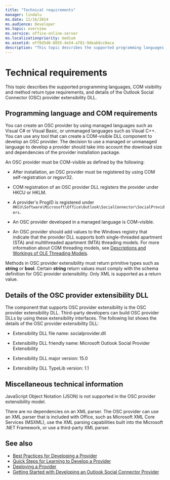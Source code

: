 ```yaml
---
title: "Technical requirements"
manager: lindalu
ms.date: 11/16/2014
ms.audience: Developer
ms.topic: overview
ms.service: office-online-server
ms.localizationpriority: medium
ms.assetid: eff6d5d6-8855-4e54-a781-9deab8cc0aca
description: "This topic describes the supported programming languages, COM visibility and method return type requirements, and details of the Outlook Social Connector (OSC) provider extensibility DLL."
---
```


# Technical requirements

This topic describes the supported programming languages, COM visibility and method return type requirements, and details of the Outlook Social Connector (OSC) provider extensibility DLL.
  
## Programming language and COM requirements

You can create an OSC provider by using managed languages such as Visual C# or Visual Basic, or unmanaged languages such as Visual C++. You can use any tool that can create a COM-visible DLL component to develop an OSC provider. The decision to use a managed or unmanaged language to develop a provider should take into account the download size and dependencies of the provider installation package.
  
An OSC provider must be COM-visible as defined by the following:
  
- After installation, an OSC provider must be registered by using COM self-registration or regsvr32.

- COM registration of an OSC provider DLL registers the provider under HKCU or HKLM.

- A provider's ProgID is registered under `HKCU\Software\Microsoft\Office\Outlook\SocialConnector\SocialProviders`.

- An OSC provider developed in a managed language is COM-visible.

- An OSC provider should add values to the Windows registry that indicate that the provider DLL supports both single-threaded apartment (STA) and multithreaded apartment (MTA) threading models. For more information about COM threading models, see [Descriptions and Workings of OLE Threading Models](https://support.microsoft.com/kb/150777).

Methods in OSC provider extensibility must return primitive types such as **string** or **bool**. Certain **string** return values must comply with the schema definition for OSC provider extensibility. Only XML is supported as a return value.
  
## Details of the OSC provider extensibility DLL

The component that supports OSC provider extensibility is the OSC provider extensibility DLL. Third-party developers can build OSC provider DLLs by using these extensibility interfaces. The following list shows the details of the OSC provider extensibility DLL:
  
- Extensibility DLL file name: socialprovider.dll

- Extensibility DLL friendly name: Microsoft Outlook Social Provider Extensibility

- Extensibility DLL major version: 15.0

- Extensibility DLL TypeLib version: 1.1

## Miscellaneous technical information

JavaScript Object Notation (JSON) is not supported in the OSC provider extensibility model.
  
There are no dependencies on an XML parser. The OSC provider can use an XML parser that is included with Office, such as Microsoft XML Core Services (MSXML), use the XML parsing capabilities built into the Microsoft .NET Framework, or use a third-party XML parser.
  
## See also

- [Best Practices for Developing a Provider](best-practices-for-developing-a-provider.md)  
- [Quick Steps for Learning to Develop a Provider](quick-steps-for-learning-to-develop-a-provider.md)
- [Deploying a Provider](deploying-a-provider.md)  
- [Getting Started with Developing an Outlook Social Connector Provider](getting-started-with-developing-an-outlook-social-connector-provider.md)
